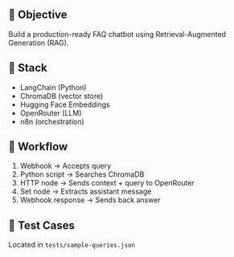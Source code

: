 ## 🎯 Objective
Build a production-ready FAQ chatbot using Retrieval-Augmented Generation (RAG).

## 📐 Stack
- LangChain (Python)
- ChromaDB (vector store)
- Hugging Face Embeddings
- OpenRouter (LLM)
- n8n (orchestration)

## 🔁 Workflow
1. Webhook → Accepts query
2. Python script → Searches ChromaDB
3. HTTP node → Sends context + query to OpenRouter
4. Set node → Extracts assistant message
5. Webhook response → Sends back answer

## 🧪 Test Cases
Located in `tests/sample-queries.json`
